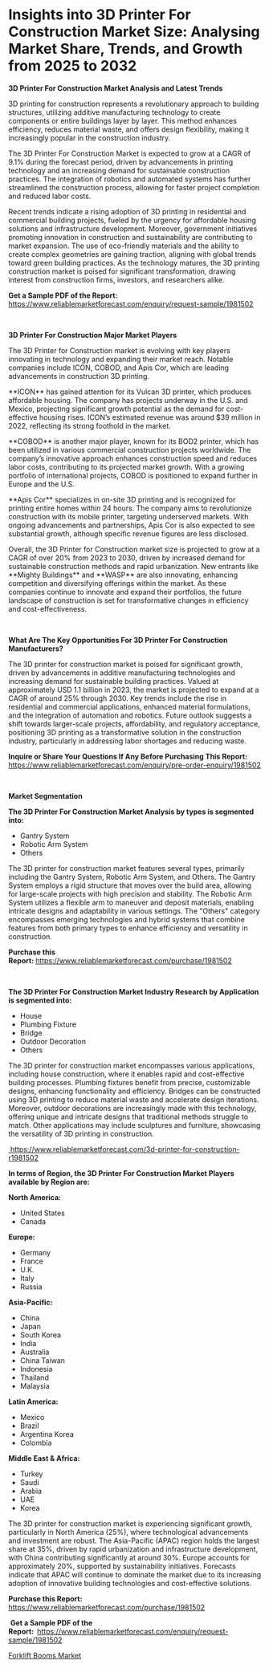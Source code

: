 <p><h1>Insights into 3D Printer For Construction Market Size: Analysing Market Share, Trends, and Growth from 2025 to 2032</h1></p><p><strong>3D Printer For Construction Market Analysis and Latest Trends</strong></p>
<p><p>3D printing for construction represents a revolutionary approach to building structures, utilizing additive manufacturing technology to create components or entire buildings layer by layer. This method enhances efficiency, reduces material waste, and offers design flexibility, making it increasingly popular in the construction industry. </p><p>The 3D Printer For Construction Market is expected to grow at a CAGR of 9.1% during the forecast period, driven by advancements in printing technology and an increasing demand for sustainable construction practices. The integration of robotics and automated systems has further streamlined the construction process, allowing for faster project completion and reduced labor costs.</p><p>Recent trends indicate a rising adoption of 3D printing in residential and commercial building projects, fueled by the urgency for affordable housing solutions and infrastructure development. Moreover, government initiatives promoting innovation in construction and sustainability are contributing to market expansion. The use of eco-friendly materials and the ability to create complex geometries are gaining traction, aligning with global trends toward green building practices. As the technology matures, the 3D printing construction market is poised for significant transformation, drawing interest from construction firms, investors, and researchers alike.</p></p>
<p><strong>Get a Sample PDF of the Report:&nbsp;</strong> <a href="https://www.reliablemarketforecast.com/enquiry/request-sample/1981502?utm_campaign=1903&utm_medium=2&utm_source=Github&utm_content=ia&utm_term=20022025&utm_id=3d-printer-for-construction">https://www.reliablemarketforecast.com/enquiry/request-sample/1981502</a></p>
<p>&nbsp;</p>
<p><strong>3D Printer For Construction Major Market Players</strong></p>
<p><p>The 3D Printer for Construction market is evolving with key players innovating in technology and expanding their market reach. Notable companies include ICON, COBOD, and Apis Cor, which are leading advancements in construction 3D printing.</p><p>**ICON** has gained attention for its Vulcan 3D printer, which produces affordable housing. The company has projects underway in the U.S. and Mexico, projecting significant growth potential as the demand for cost-effective housing rises. ICON’s estimated revenue was around $39 million in 2022, reflecting its strong foothold in the market.</p><p>**COBOD** is another major player, known for its BOD2 printer, which has been utilized in various commercial construction projects worldwide. The company’s innovative approach enhances construction speed and reduces labor costs, contributing to its projected market growth. With a growing portfolio of international projects, COBOD is positioned to expand further in Europe and the U.S.</p><p>**Apis Cor** specializes in on-site 3D printing and is recognized for printing entire homes within 24 hours. The company aims to revolutionize construction with its mobile printer, targeting underserved markets. With ongoing advancements and partnerships, Apis Cor is also expected to see substantial growth, although specific revenue figures are less disclosed.</p><p>Overall, the 3D Printer for Construction market size is projected to grow at a CAGR of over 20% from 2023 to 2030, driven by increased demand for sustainable construction methods and rapid urbanization. New entrants like **Mighty Buildings** and **WASP** are also innovating, enhancing competition and diversifying offerings within the market. As these companies continue to innovate and expand their portfolios, the future landscape of construction is set for transformative changes in efficiency and cost-effectiveness.</p></p>
<p>&nbsp;</p>
<p><strong>What Are The Key Opportunities For 3D Printer For Construction Manufacturers?</strong></p>
<p><p>The 3D printer for construction market is poised for significant growth, driven by advancements in additive manufacturing technologies and increasing demand for sustainable building practices. Valued at approximately USD 1.1 billion in 2023, the market is projected to expand at a CAGR of around 25% through 2030. Key trends include the rise in residential and commercial applications, enhanced material formulations, and the integration of automation and robotics. Future outlook suggests a shift towards larger-scale projects, affordability, and regulatory acceptance, positioning 3D printing as a transformative solution in the construction industry, particularly in addressing labor shortages and reducing waste.</p></p>
<p><strong>Inquire or Share Your Questions If Any Before Purchasing This Report:</strong> <a href="https://www.reliablemarketforecast.com/enquiry/pre-order-enquiry/1981502?utm_campaign=1903&utm_medium=2&utm_source=Github&utm_content=ia&utm_term=20022025&utm_id=3d-printer-for-construction">https://www.reliablemarketforecast.com/enquiry/pre-order-enquiry/1981502</a></p>
<p>&nbsp;</p>
<p><strong>Market Segmentation</strong></p>
<p><strong>The 3D Printer For Construction Market Analysis by types is segmented into:</strong></p>
<p><ul><li>Gantry System</li><li>Robotic Arm System</li><li>Others</li></ul></p>
<p><p>The 3D printer for construction market features several types, primarily including the Gantry System, Robotic Arm System, and Others. The Gantry System employs a rigid structure that moves over the build area, allowing for large-scale projects with high precision and stability. The Robotic Arm System utilizes a flexible arm to maneuver and deposit materials, enabling intricate designs and adaptability in various settings. The "Others" category encompasses emerging technologies and hybrid systems that combine features from both primary types to enhance efficiency and versatility in construction.</p></p>
<p><strong>Purchase this Report:&nbsp;</strong><a href="https://www.reliablemarketforecast.com/purchase/1981502?utm_campaign=1903&utm_medium=2&utm_source=Github&utm_content=ia&utm_term=20022025&utm_id=3d-printer-for-construction">https://www.reliablemarketforecast.com/purchase/1981502</a></p>
<p>&nbsp;</p>
<p><strong>The 3D Printer For Construction Market Industry Research by Application is segmented into:</strong></p>
<p><ul><li>House</li><li>Plumbing Fixture</li><li>Bridge</li><li>Outdoor Decoration</li><li>Others</li></ul></p>
<p><p>The 3D printer for construction market encompasses various applications, including house construction, where it enables rapid and cost-effective building processes. Plumbing fixtures benefit from precise, customizable designs, enhancing functionality and efficiency. Bridges can be constructed using 3D printing to reduce material waste and accelerate design iterations. Moreover, outdoor decorations are increasingly made with this technology, offering unique and intricate designs that traditional methods struggle to match. Other applications may include sculptures and furniture, showcasing the versatility of 3D printing in construction.</p></p>
<p><a href="https://www.reliablemarketforecast.com/3d-printer-for-construction-r1981502?utm_campaign=1903&utm_medium=2&utm_source=Github&utm_content=ia&utm_term=20022025&utm_id=3d-printer-for-construction">&nbsp;https://www.reliablemarketforecast.com/3d-printer-for-construction-r1981502</a></p>
<p><strong>In terms of Region, the 3D Printer For Construction Market Players available by Region are:</strong></p>
<p>
    <p> <strong> North America: </strong>
        <ul>
            <li>United States</li>
            <li>Canada</li>
        </ul>
        </p> 
    <p> <strong> Europe: </strong>
        <ul>
            <li>Germany</li>
            <li>France</li>
            <li>U.K.</li>
            <li>Italy</li>
            <li>Russia</li>
        </ul>
        </p> 
    <p> <strong> Asia-Pacific: </strong>
        <ul>
            <li>China</li>
            <li>Japan</li>
            <li>South Korea</li>
            <li>India</li>
            <li>Australia</li>
            <li>China Taiwan</li>
            <li>Indonesia</li>
            <li>Thailand</li>
            <li>Malaysia</li>
        </ul>
        </p> 
    <p> <strong> Latin America: </strong>
        <ul>
            <li>Mexico</li>
            <li>Brazil</li>
            <li>Argentina Korea</li>
            <li>Colombia</li>
        </ul>
        </p> 
    <p> <strong> Middle East & Africa: </strong>
        <ul>
            <li>Turkey</li>
            <li>Saudi</li>
            <li>Arabia</li>
            <li>UAE</li>
            <li>Korea</li>
        </ul>
    </p>
    </p>
<p><p>The 3D printer for construction market is experiencing significant growth, particularly in North America (25%), where technological advancements and investment are robust. The Asia-Pacific (APAC) region holds the largest share at 35%, driven by rapid urbanization and infrastructure development, with China contributing significantly at around 30%. Europe accounts for approximately 20%, supported by sustainability initiatives. Forecasts indicate that APAC will continue to dominate the market due to its increasing adoption of innovative building technologies and cost-effective solutions.</p></p>
<p><strong>Purchase this Report: </strong><a href="https://www.reliablemarketforecast.com/purchase/1981502?utm_campaign=1903&utm_medium=2&utm_source=Github&utm_content=ia&utm_term=20022025&utm_id=3d-printer-for-construction">https://www.reliablemarketforecast.com/purchase/1981502</a></p>
<p>&nbsp;<strong>Get a Sample PDF of the Report:&nbsp;&nbsp;</strong><a href="https://www.reliablemarketforecast.com/enquiry/request-sample/1981502?utm_campaign=1903&utm_medium=2&utm_source=Github&utm_content=ia&utm_term=20022025&utm_id=3d-printer-for-construction">https://www.reliablemarketforecast.com/enquiry/request-sample/1981502</a></p>
<p><strong></strong></p>
<p><p><a href="https://github.com/ashepherd82/Market-Research-Report-List-7/blob/main/forklift-booms-market.md?utm_campaign=1903&utm_medium=2&utm_source=Github&utm_content=ia&utm_term=20022025&utm_id=3d-printer-for-construction">Forklift Booms Market</a></p></p>